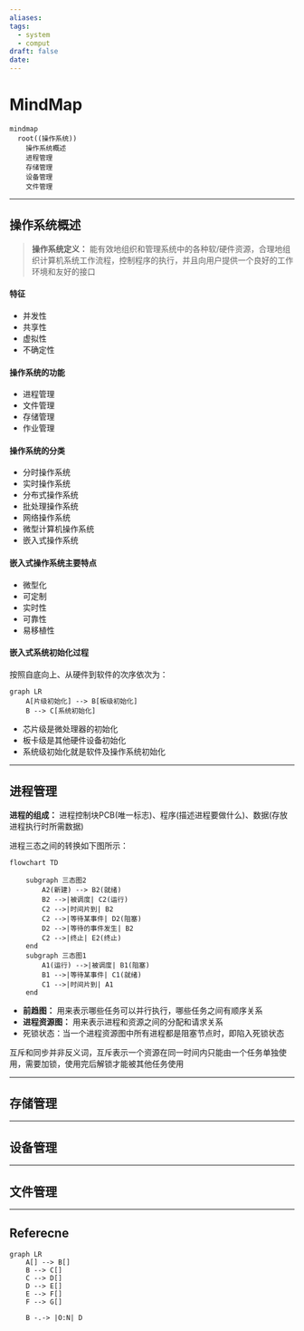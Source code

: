 ```yaml
---
aliases: 
tags:
  - system
  - comput
draft: false
date:
---
```

# MindMap

```mermaid
mindmap
  root((操作系统))
    操作系统概述
    进程管理
    存储管理
    设备管理
    文件管理
```
***

## 操作系统概述

> **操作系统定义：** 能有效地组织和管理系统中的各种软/硬件资源，合理地组织计算机系统工作流程，控制程序的执行，并且向用户提供一个良好的工作环境和友好的接口

#### 特征

- 并发性
- 共享性
- 虚拟性
- 不确定性

#### 操作系统的功能

- 进程管理
- 文件管理
- 存储管理
- 作业管理

#### 操作系统的分类

- 分时操作系统
- 实时操作系统
- 分布式操作系统
- 批处理操作系统
- 网络操作系统
- 微型计算机操作系统
- 嵌入式操作系统

#### 嵌入式操作系统主要特点

- 微型化
- 可定制
- 实时性
- 可靠性
- 易移植性

#### 嵌入式系统初始化过程

按照自底向上、从硬件到软件的次序依次为：

```mermaid
graph LR
    A[片级初始化] --> B[板级初始化]
    B --> C[系统初始化]
```

- 芯片级是微处理器的初始化
- 板卡级是其他硬件设备初始化
- 系统级初始化就是软件及操作系统初始化

***
## 进程管理 

**进程的组成：** 进程控制块PCB(唯一标志)、程序(描述进程要做什么)、数据(存放进程执行时所需数据)

进程三态之间的转换如下图所示：
```mermaid
flowchart TD

    subgraph 三态图2
        A2(新建) --> B2(就绪)
        B2 -->|被调度| C2(运行)
        C2 -->|时间片到| B2
        C2 -->|等待某事件| D2(阻塞)
        D2 -->|等待的事件发生| B2
        C2 -->|终止| E2(终止)
    end
	subgraph 三态图1
        A1(运行) -->|被调度| B1(阻塞)
        B1 -->|等待某事件| C1(就绪)
        C1 -->|时间片到| A1
    end
```

- **前趋图：** 用来表示哪些任务可以并行执行，哪些任务之间有顺序关系
- **进程资源图：** 用来表示进程和资源之间的分配和请求关系
- 死锁状态：当一个进程资源图中所有进程都是阻塞节点时，即陷入死锁状态

互斥和同步并非反义词，互斥表示一个资源在同一时间内只能由一个任务单独使用，需要加锁，使用完后解锁才能被其他任务使用




***
## 存储管理 
***
## 设备管理 
***
## 文件管理 
***

## Referecne

```mermaid
graph LR
    A[] --> B[]
    B --> C[]
    C --> D[]
    D --> E[]
    E --> F[]
    F --> G[]

	B -.-> |O:N| D
```
